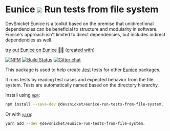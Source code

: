 # Eunice ![](https://raw.githubusercontent.com/DevSnicket/eunice-renderer/master/getSvgElementForStack/createArrows/testCase.svg?sanitize=true) Run tests from file system

DevSnicket Eunice is a toolkit based on the premise that unidirectional dependencies can be beneficial to structure and modularity in software. Eunice's approach isn't limited to direct dependencies, but includes indirect dependencies as well.

[try out Eunice on Eunice 🐶🥫](https://devsnicket.github.io/Eunice/renderer/harness.html) ([created with](dogfooding/generate.sh))

[![NPM](https://img.shields.io/npm/v/@devsnicket/eunice-run-tests-from-file-system.svg)](https://www.npmjs.com/package/@devsnicket/eunice-run-tests-from-file-system
) [![Build Status](https://travis-ci.org/DevSnicket/eunice-run-tests-from-file-system.svg?branch=master)](https://travis-ci.org/DevSnicket/eunice-run-tests-from-file-system) [![Gitter chat](https://badges.gitter.im/devsnicket-eunice/gitter.png)](https://gitter.im/devsnicket-eunice)

This package is used to help create [Jest](https://jestjs.io/) tests for other [Eunice](https://github.com/DevSnicket/Eunice) packages. 

It runs tests by reading test cases and expected behavior from the file system. Tests are automatically named based on the directory hierarchy.

Install using [`npm`](https://www.npmjs.com/package/@devsnicket/eunice-run-tests-from-file-system):

```bash
npm install --save-dev @devsnicket/eunice-run-tests-from-file-system.
```
Or with [`yarn`](https://yarnpkg.com/en/package/@devsnicket/eunice-run-tests-from-file-system):

```bash
yarn add --dev @devsnicket/eunice-run-tests-from-file-system.
```
